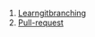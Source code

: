 1. [Learngitbranching](https://github.com/kobzarslv/kottans_web_test/blob/master/task_0/git_course_screenshot.PNG)
2. [Pull-request](https://github.com/kobzarslv/kottans_web_test/blob/master/task_0/git_course_screenshot_2.PNG)